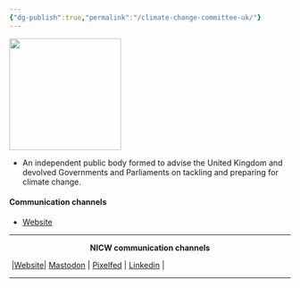 ```yaml
---
{"dg-publish":true,"permalink":"/climate-change-committee-uk/"}
---
```



<img src="https://www.theccc.org.uk/wp-content/themes/sscouktheccc/img/site-logo.png" height="200">

- An independent public body formed to advise the United Kingdom and devolved Governments and Parliaments on tackling and preparing for climate change.

#### Communication channels
- [Website](https://www.theccc.org.uk)

***
<p style="text-align: center;font-weight:bold";>NICW communication channels</p>

󠁧 |[Website](https://nationalinfrastructurecommission.wales)| [Mastodon](https://toot.wales/@NICW) | [Pixelfed](https://pix.toot.wales/NICW) | [Linkedin](https://www.linkedin.com/company/26268509/) | 
***
